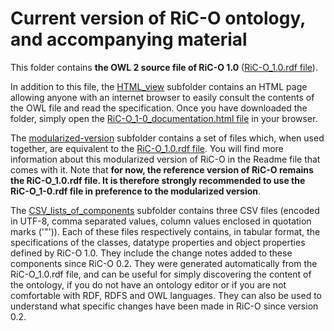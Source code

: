 # Current version of RiC-O ontology, and accompanying material

This folder contains **the OWL 2 source file of RiC-O 1.0** ([RiC-O_1.0.rdf file](RiC-O_1-0.rdf)).

In addition to this file, the [HTML_view](./HTML_view) subfolder contains an HTML page allowing anyone with an internet browser to easily consult the contents of the OWL file and read the specification. Once you have downloaded the folder, simply open the [RiC-O_1-0_documentation.html file](./HTML_view/RiC-O_1-0_documentation.html) in your browser.

The [modularized-version](./modularized-version) subfolder contains a set of files which, when used together, are equivalent to the [RiC-O_1.0.rdf file](RiC-O_1-0.rdf). You will find more information about this modularized version of RiC-O in the Readme file that comes with it.
Note that **for now, the reference version of RiC-O remains the RiC-O_1.0.rdf file. It is therefore strongly recommended to use the RiC-O_1-0.rdf file in preference to the modularized version**.

The [CSV_lists_of_components](./CSV_lists_of_components) subfolder contains three CSV files (encoded in UTF-8, comma separated values, column values ​​enclosed in quotation marks ('"')). Each of these files respectively contains, in tabular format, the specifications of the classes, datatype properties and object properties defined by RiC-O 1.0. They include the change notes added to these components since RiC-O 0.2. They were generated automatically from the RiC-O_1.0.rdf file, and can be useful for simply discovering the content of the ontology, if you do not have an ontology editor or if you are not comfortable with RDF, RDFS and OWL languages. They can also be used to understand what specific changes have been made in RiC-O since version 0.2.

